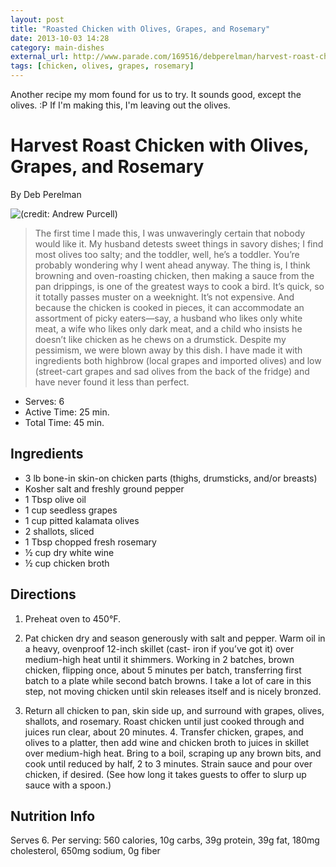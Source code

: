 ```yaml
---
layout: post
title: "Roasted Chicken with Olives, Grapes, and Rosemary"
date: 2013-10-03 14:28
category: main-dishes
external_url: http://www.parade.com/169516/debperelman/harvest-roast-chicken-with-olives-grapes-and-rosemary/print/
tags: [chicken, olives, grapes, rosemary]
---
```


<div class="excerpt">
Another recipe my mom found for us to try. It sounds good, except the
olives. :P If I'm making this, I'm leaving out the olives.
</div>

Harvest Roast Chicken with Olives, Grapes, and Rosemary
=======================================================

By Deb Perelman

![(credit: Andrew Purcell)](/images/harvest-roast-chicken-olives-grapes-rosemary-ftr.jpg)

> The first time I made this, I was unwaveringly certain that nobody would
like it. My husband detests sweet things in savory dishes; I find most
olives too salty; and the toddler, well, he’s a toddler. You’re probably
wondering why I went ahead anyway. The thing is, I think browning and
oven-roasting chicken, then making a sauce from the pan drippings, is
one of the greatest ways to cook a bird. It’s quick, so it totally
passes muster on a weeknight. It’s not expensive. And because the
chicken is cooked in pieces, it can accommodate an assortment of picky
eaters—say, a husband who likes only white meat, a wife who likes only
dark meat, and a child who insists he doesn’t like chicken as he chews
on a drumstick. Despite my pessimism, we were blown away by this dish. I
have made it with ingredients both highbrow (local grapes and imported
olives) and low (street-cart grapes and sad olives from the back of the
fridge) and have never found it less than perfect.

- Serves: 6
- Active Time: 25 min.
- Total Time: 45 min.

## Ingredients

-   3 lb bone-in skin-on chicken parts (thighs, drumsticks, and/or
    breasts)
-   Kosher salt and freshly ground pepper
-   1 Tbsp olive oil
-   1 cup seedless grapes
-   1 cup pitted kalamata olives
-   2 shallots, sliced
-   1 Tbsp chopped fresh rosemary
-   ½ cup dry white wine
-   ½ cup chicken broth

## Directions

1.  Preheat oven to 450°F.

2.  Pat chicken dry and season generously with salt and pepper. Warm oil
    in a heavy, ovenproof 12-inch skillet (cast- iron if you’ve got it)
    over medium-high heat until it shimmers. Working in 2 batches, brown
    chicken, flipping once, about 5 minutes per batch, transferring
    first batch to a plate while second batch browns. I take a lot of
    care in this step, not moving chicken until skin releases itself and
    is nicely bronzed.

3.  Return all chicken to pan, skin side up, and surround with grapes,
    olives, shallots, and rosemary. Roast chicken until just cooked
    through and juices run clear, about 20 minutes. 4. Transfer chicken,
    grapes, and olives to a platter, then add wine and chicken broth to
    juices in skillet over medium-high heat. Bring to a boil, scraping
    up any brown bits, and cook until reduced by half, 2 to 3 minutes.
    Strain sauce and pour over chicken, if desired. (See how long it
    takes guests to offer to slurp up sauce with a spoon.)

## Nutrition Info

Serves 6. Per serving: 560 calories, 10g carbs, 39g protein, 39g fat,
180mg cholesterol, 650mg sodium, 0g fiber

